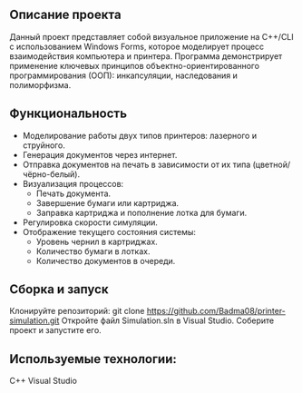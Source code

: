 ## Описание проекта

Данный проект представляет собой визуальное приложение на C++/CLI с использованием Windows Forms, которое моделирует процесс взаимодействия компьютера и принтера. Программа демонстрирует применение ключевых принципов объектно-ориентированного программирования (ООП): инкапсуляции, наследования и полиморфизма.

## Функциональность

- Моделирование работы двух типов принтеров: лазерного и струйного.
- Генерация документов через интернет.
- Отправка документов на печать в зависимости от их типа (цветной/чёрно-белый).
- Визуализация процессов:
  - Печать документа.
  - Завершение бумаги или картриджа.
  - Заправка картриджа и пополнение лотка для бумаги.
- Регулировка скорости симуляции.
- Отображение текущего состояния системы:
  - Уровень чернил в картриджах.
  - Количество бумаги в лотках.
  - Количество документов в очереди.
  
## Сборка и запуск
Клонируйте репозиторий: git clone https://github.com/Badma08/printer-simulation.git
Откройте файл Simulation.sln в Visual Studio.
Соберите проект и запустите его.

## Используемые технологии:
C++
Visual Studio
